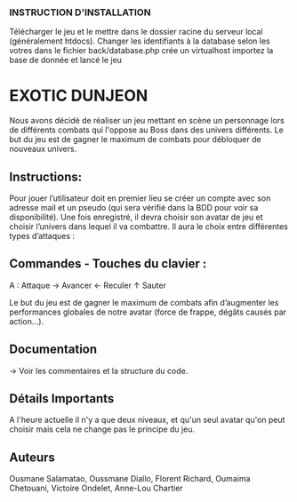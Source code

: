 ### INSTRUCTION D'INSTALLATION

Télécharger le jeu et le mettre dans le dossier racine du serveur local (généralement htdocs). Changer les identifiants à la database selon les votres dans le fichier back/database.php
crée un virtualhost 
importez la base de donnée 
et lancé le jeu

# EXOTIC DUNJEON

Nous avons décidé de réaliser un jeu mettant en scène un personnage lors de différents combats qui l'oppose au Boss dans des univers différents. Le but du jeu est de gagner le maximum de combats pour débloquer de nouveaux univers.

## Instructions:

Pour jouer l’utilisateur doit en premier lieu se créer un compte avec son adresse mail et un pseudo (qui sera vérifié dans la BDD pour voir sa disponibilité). Une fois enregistré, il devra choisir son avatar de jeu et choisir l’univers dans lequel il va combattre. Il aura le choix entre différentes types d’attaques :

## Commandes - Touches du clavier :

A : Attaque 
→ Avancer
← Reculer
↑ Sauter

Le but du jeu est de gagner le maximum de combats afin d’augmenter les performances globales de notre avatar (force de frappe, dégâts causés par action…).

## Documentation

-> Voir les commentaires et la structure du code.

## Détails Importants

A l'heure actuelle il n'y a que deux niveaux, et qu'un seul avatar qu'on peut choisir mais cela ne change pas le principe du jeu.

## Auteurs

Ousmane Salamatao, Oussmane Diallo, Florent Richard, Oumaima Chetouani, Victoire Ondelet, Anne-Lou Chartier
